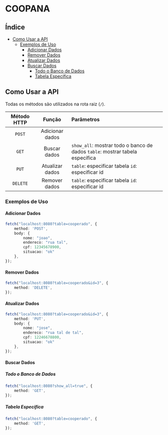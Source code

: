 # COOPANA <!-- omit in toc -->

## Índice <!-- omit in toc -->

- [Como Usar a API](#como-usar-a-api)
  - [Exemplos de Uso](#exemplos-de-uso)
    - [Adicionar Dados](#adicionar-dados)
    - [Remover Dados](#remover-dados)
    - [Atualizar Dados](#atualizar-dados)
    - [Buscar Dados](#buscar-dados)
      - [Todo o Banco de Dados](#todo-o-banco-de-dados)
      - [Tabela Específica](#tabela-específica)

## Como Usar a API

Todas os métodos são utilizados na rota raiz (`/`).

| Método HTTP | Função          | Parâmetros                                                                        |
| :---------: | :-------------: | :-------------------------------------------------------------------------------- |
| `POST`      | Adicionar dados |                                                                                   |
| `GET`       | Buscar dados    | `show_all`: mostrar todo o banco de dados&nbsp;`table`: mostrar tabela específica |
| `PUT`       | Atualizar dados | `table`: especificar tabela&nbsp;`id`: especificar id                             |
| `DELETE`    | Remover dados   | `table`: especificar tabela&nbsp;`id`: especificar id                             |

### Exemplos de Uso

#### Adicionar Dados

```ts
fetch("localhost:8080?table=cooperado", {
    method: 'POST',
    body: {
        nome: "joao",
        endereco: "rua tal",
        cpf: 12345678900,
        situacao: "ok"
    },
});
```

#### Remover Dados

```ts
fetch("localhost:8080?table=cooperado&id=3", {
    method: 'DELETE',
});
```

#### Atualizar Dados

```ts
fetch("localhost:8080?table=cooperado&id=3", {
    method: 'PUT',
    body: {
        nome: "jose",
        endereco: "rua tal de tal",
        cpf: 12246678800,
        situacao: "ok"
    },
});
```

#### Buscar Dados

##### Todo o Banco de Dados

```ts
fetch("localhost:8080?show_all=true", {
    method: 'GET',
});
```

##### Tabela Específica

```ts
fetch("localhost:8080?table=cooperado", {
    method: 'GET',
});
```
